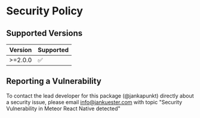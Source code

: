 # Security Policy

## Supported Versions

| Version | Supported          |
| ------- | ------------------ |
| >=2.0.0 | :white_check_mark: |

## Reporting a Vulnerability

To contact the lead developer for this package (@jankapunkt) directly about a security issue, 
please email info@jankuester.com with topic "Security Vulnerability in Meteor React Native detected"
